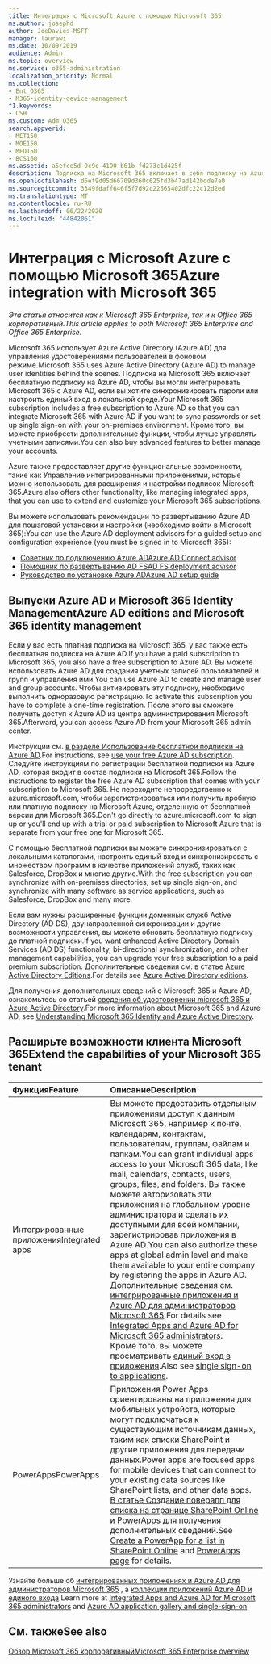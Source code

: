 ```yaml
---
title: Интеграция с Microsoft Azure с помощью Microsoft 365
ms.author: josephd
author: JoeDavies-MSFT
manager: laurawi
ms.date: 10/09/2019
audience: Admin
ms.topic: overview
ms.service: o365-administration
localization_priority: Normal
ms.collection:
- Ent_O365
- M365-identity-device-management
f1.keywords:
- CSH
ms.custom: Adm_O365
search.appverid:
- MET150
- MOE150
- MED150
- BCS160
ms.assetid: a5efce5d-9c9c-4190-b61b-fd273c1d425f
description: Подписка на Microsoft 365 включает в себя подписку на Azure AD. Интегрируйте Microsoft 365 с Azure AD, если вы хотите выполнить синхронизацию паролей или единый вход с локальной средой.
ms.openlocfilehash: d6ef9d05d66709d360c625fd3b47ad142bdde7a0
ms.sourcegitcommit: 3349fdaff646f5f7d92c22565402dfc22c12d2ed
ms.translationtype: MT
ms.contentlocale: ru-RU
ms.lasthandoff: 06/22/2020
ms.locfileid: "44842061"
---
```

# <a name="azure-integration-with-microsoft-365"></a><span data-ttu-id="b3715-104">Интеграция с Microsoft Azure с помощью Microsoft 365</span><span class="sxs-lookup"><span data-stu-id="b3715-104">Azure integration with Microsoft 365</span></span>

<span data-ttu-id="b3715-105">*Эта статья относится как к Microsoft 365 Enterprise, так и к Office 365 корпоративный.*</span><span class="sxs-lookup"><span data-stu-id="b3715-105">*This article applies to both Microsoft 365 Enterprise and Office 365 Enterprise.*</span></span>

<span data-ttu-id="b3715-106">Microsoft 365 использует Azure Active Directory (Azure AD) для управления удостоверениями пользователей в фоновом режиме.</span><span class="sxs-lookup"><span data-stu-id="b3715-106">Microsoft 365 uses Azure Active Directory (Azure AD) to manage user identities behind the scenes.</span></span> <span data-ttu-id="b3715-107">Подписка на Microsoft 365 включает бесплатную подписку на Azure AD, чтобы вы могли интегрировать Microsoft 365 с Azure AD, если вы хотите синхронизировать пароли или настроить единый вход в локальной среде.</span><span class="sxs-lookup"><span data-stu-id="b3715-107">Your Microsoft 365 subscription includes a free subscription to Azure AD so that you can integrate Microsoft 365 with Azure AD if you want to sync passwords or set up single sign-on with your on-premises environment.</span></span> <span data-ttu-id="b3715-108">Кроме того, вы можете приобрести дополнительные функции, чтобы лучше управлять учетными записями.</span><span class="sxs-lookup"><span data-stu-id="b3715-108">You can also buy advanced features to better manage your accounts.</span></span>
  
<span data-ttu-id="b3715-109">Azure также предоставляет другие функциональные возможности, такие как Управление интегрированными приложениями, которые можно использовать для расширения и настройки подписок Microsoft 365.</span><span class="sxs-lookup"><span data-stu-id="b3715-109">Azure also offers other functionality, like managing integrated apps, that you can use to extend and customize your Microsoft 365 subscriptions.</span></span>
  
<span data-ttu-id="b3715-110">Вы можете использовать рекомендации по развертыванию Azure AD для пошаговой установки и настройки (необходимо войти в Microsoft 365):</span><span class="sxs-lookup"><span data-stu-id="b3715-110">You can use the Azure AD deployment advisors for a guided setup and configuration experience (you must be signed in to Microsoft 365):</span></span>

 - [<span data-ttu-id="b3715-111">Советник по подключению Azure AD</span><span class="sxs-lookup"><span data-stu-id="b3715-111">Azure AD Connect advisor</span></span>](https://aka.ms/aadconnectpwsync)
 - [<span data-ttu-id="b3715-112">Помощник по развертыванию AD FS</span><span class="sxs-lookup"><span data-stu-id="b3715-112">AD FS deployment advisor</span></span>](https://aka.ms/adfsguidance)
 - [<span data-ttu-id="b3715-113">Руководство по установке Azure AD</span><span class="sxs-lookup"><span data-stu-id="b3715-113">Azure AD setup guide</span></span>](https://aka.ms/aadpguidance)
  
## <a name="azure-ad-editions-and-microsoft-365-identity-management"></a><span data-ttu-id="b3715-114">Выпуски Azure AD и Microsoft 365 Identity Management</span><span class="sxs-lookup"><span data-stu-id="b3715-114">Azure AD editions and Microsoft 365 identity management</span></span>

<span data-ttu-id="b3715-115">Если у вас есть платная подписка на Microsoft 365, у вас также есть бесплатная подписка на Azure AD.</span><span class="sxs-lookup"><span data-stu-id="b3715-115">If you have a paid subscription to Microsoft 365, you also have a free subscription to Azure AD.</span></span> <span data-ttu-id="b3715-116">Вы можете использовать Azure AD для создания учетных записей пользователей и групп и управления ими.</span><span class="sxs-lookup"><span data-stu-id="b3715-116">You can use Azure AD to create and manage user and group accounts.</span></span> <span data-ttu-id="b3715-117">Чтобы активировать эту подписку, необходимо выполнить одноразовую регистрацию.</span><span class="sxs-lookup"><span data-stu-id="b3715-117">To activate this subscription you have to complete a one-time registration.</span></span> <span data-ttu-id="b3715-118">После этого вы сможете получить доступ к Azure AD из центра администрирования Microsoft 365.</span><span class="sxs-lookup"><span data-stu-id="b3715-118">Afterward, you can access Azure AD from your Microsoft 365 admin center.</span></span> 

<span data-ttu-id="b3715-119">Инструкции см. [в разделе Использование бесплатной подписки на Azure AD](https://go.microsoft.com/fwlink/p/?LinkId=617127).</span><span class="sxs-lookup"><span data-stu-id="b3715-119">For instructions, see [use your free Azure AD subscription](https://go.microsoft.com/fwlink/p/?LinkId=617127).</span></span> <span data-ttu-id="b3715-120">Следуйте инструкциям по регистрации бесплатной подписки на Azure AD, которая входит в состав подписки на Microsoft 365.</span><span class="sxs-lookup"><span data-stu-id="b3715-120">Follow the instructions to register the free Azure AD subscription that comes with your subscription to Microsoft 365.</span></span> <span data-ttu-id="b3715-121">Не переходите непосредственно к azure.microsoft.com, чтобы зарегистрироваться или получить пробную или платную подписку на Microsoft Azure, отделенную от бесплатной версии для Microsoft 365.</span><span class="sxs-lookup"><span data-stu-id="b3715-121">Don't go directly to azure.microsoft.com to sign up or you'll end up with a trial or paid subscription to Microsoft Azure that is separate from your free one for Microsoft 365.</span></span> 
  
<span data-ttu-id="b3715-122">С помощью бесплатной подписки вы можете синхронизироваться с локальными каталогами, настроить единый вход и синхронизировать с множеством программ в качестве приложений служб, таких как Salesforce, DropBox и многие другие.</span><span class="sxs-lookup"><span data-stu-id="b3715-122">With the free subscription you can synchronize with on-premises directories, set up single sign-on, and synchronize with many software as service applications, such as Salesforce, DropBox and many more.</span></span>
  
<span data-ttu-id="b3715-123">Если вам нужны расширенные функции доменных служб Active Directory (AD DS), двунаправленной синхронизации и другие возможности управления, вы можете обновить бесплатную подписку до платной подписки.</span><span class="sxs-lookup"><span data-stu-id="b3715-123">If you want enhanced Active Directory Domain Services (AD DS) functionality, bi-directional synchronization, and other management capabilities, you can upgrade your free subscription to a paid premium subscription.</span></span> <span data-ttu-id="b3715-124">Дополнительные сведения см. в статье [Azure Active Directory Editions](https://azure.microsoft.com/pricing/details/active-directory/).</span><span class="sxs-lookup"><span data-stu-id="b3715-124">For details see [Azure Active Directory editions](https://azure.microsoft.com/pricing/details/active-directory/).</span></span>
  
<span data-ttu-id="b3715-125">Для получения дополнительных сведений о Microsoft 365 и Azure AD, ознакомьтесь со статьей [сведения об удостоверении microsoft 365 и Azure Active Directory](about-office-365-identity.md).</span><span class="sxs-lookup"><span data-stu-id="b3715-125">For more information about Microsoft 365 and Azure AD, see [Understanding Microsoft 365 Identity and Azure Active Directory](about-office-365-identity.md).</span></span>
  
## <a name="extend-the-capabilities-of-your-microsoft-365-tenant"></a><span data-ttu-id="b3715-126">Расширьте возможности клиента Microsoft 365</span><span class="sxs-lookup"><span data-stu-id="b3715-126">Extend the capabilities of your Microsoft 365 tenant</span></span>

|<span data-ttu-id="b3715-127">**Функция**</span><span class="sxs-lookup"><span data-stu-id="b3715-127">**Feature**</span></span>|<span data-ttu-id="b3715-128">**Описание**</span><span class="sxs-lookup"><span data-stu-id="b3715-128">**Description**</span></span>|
|:-----|:-----|
|<span data-ttu-id="b3715-129">Интегрированные приложения</span><span class="sxs-lookup"><span data-stu-id="b3715-129">Integrated apps</span></span>  <br/> |<span data-ttu-id="b3715-130">Вы можете предоставить отдельным приложениям доступ к данным Microsoft 365, например к почте, календарям, контактам, пользователям, группам, файлам и папкам.</span><span class="sxs-lookup"><span data-stu-id="b3715-130">You can grant individual apps access to your Microsoft 365 data, like mail, calendars, contacts, users, groups, files, and folders.</span></span> <span data-ttu-id="b3715-131">Вы также можете авторизовать эти приложения на глобальном уровне администратора и сделать их доступными для всей компании, зарегистрировав приложения в Azure AD.</span><span class="sxs-lookup"><span data-stu-id="b3715-131">You can also authorize these apps at global admin level and make them available to your entire company by registering the apps in Azure AD.</span></span> <span data-ttu-id="b3715-132">Дополнительные сведения см. [интегрированные приложения и Azure AD для администраторов Microsoft 365](https://support.office.com/article/cb2250e3-451e-416f-bf4e-363549652c2a).</span><span class="sxs-lookup"><span data-stu-id="b3715-132">For details see [Integrated Apps and Azure AD for Microsoft 365 administrators](https://support.office.com/article/cb2250e3-451e-416f-bf4e-363549652c2a).</span></span>  <br/> <span data-ttu-id="b3715-133">Кроме того, вы можете просматривать [единый вход в приложения](https://go.microsoft.com/fwlink/p/?LinkId=698604).</span><span class="sxs-lookup"><span data-stu-id="b3715-133">Also see [single sign-on to applications](https://go.microsoft.com/fwlink/p/?LinkId=698604).</span></span>  <br/> |
|<span data-ttu-id="b3715-134">PowerApps</span><span class="sxs-lookup"><span data-stu-id="b3715-134">PowerApps</span></span>  <br/> | <span data-ttu-id="b3715-135">Приложения Power Apps ориентированы на приложения для мобильных устройств, которые могут подключаться к существующим источникам данных, таким как списки SharePoint и другие приложения для передачи данных.</span><span class="sxs-lookup"><span data-stu-id="b3715-135">Power apps are focused apps for mobile devices that can connect to your existing data sources like SharePoint lists, and other data apps.</span></span> <span data-ttu-id="b3715-136">[В статье Создание поверапп для списка на странице SharePoint Online](https://support.office.com/article/9338b2d2-67ac-4b81-8e67-97da27e5e9ab) и [PowerApps](https://powerapps.microsoft.com/) для получения дополнительных сведений.</span><span class="sxs-lookup"><span data-stu-id="b3715-136">See [Create a PowerApp for a list in SharePoint Online](https://support.office.com/article/9338b2d2-67ac-4b81-8e67-97da27e5e9ab) and [PowerApps page](https://powerapps.microsoft.com/) for details.</span></span>  <br/> |
   
<span data-ttu-id="b3715-137">Узнайте больше об [интегрированных приложениях и Azure AD для администраторов Microsoft 365](integrated-apps-and-azure-ads.md) , а [коллекции приложений Azure AD и единого входа](https://docs.microsoft.com/azure/active-directory/manage-apps/what-is-single-sign-on).</span><span class="sxs-lookup"><span data-stu-id="b3715-137">Learn more at [Integrated Apps and Azure AD for Microsoft 365 administrators](integrated-apps-and-azure-ads.md) and [Azure AD application gallery and single-sign-on](https://docs.microsoft.com/azure/active-directory/manage-apps/what-is-single-sign-on).</span></span>

## <a name="see-also"></a><span data-ttu-id="b3715-138">См. также</span><span class="sxs-lookup"><span data-stu-id="b3715-138">See also</span></span>

[<span data-ttu-id="b3715-139">Обзор Microsoft 365 корпоративный</span><span class="sxs-lookup"><span data-stu-id="b3715-139">Microsoft 365 Enterprise overview</span></span>](https://docs.microsoft.com/microsoft-365/enterprise/microsoft-365-overview)
